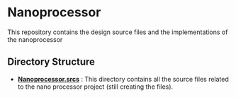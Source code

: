 # Nanoprocessor

This repository contains the design source files and the implementations of the nanoprocessor

## Directory Structure

- **[Nanoprocessor.srcs](https://github.com/Jaybro-git/Nanoprocessor/tree/master/Nanoprocessor.srcs/sources_1/new)** : This directory contains all the source files related to the nano processor project (still creating the files).
